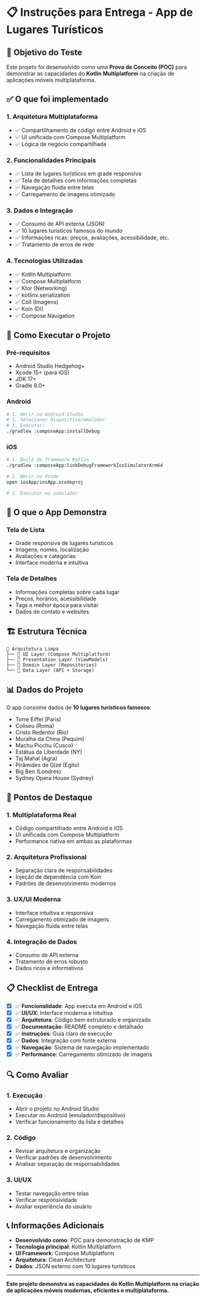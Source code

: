 # 📋 Instruções para Entrega - App de Lugares Turísticos

## 🎯 Objetivo do Teste

Este projeto foi desenvolvido como uma **Prova de Conceito (POC)** para demonstrar as capacidades do **Kotlin Multiplatform** na criação de aplicações móveis multiplataforma.

## ✅ O que foi implementado

### 1. **Arquitetura Multiplataforma**
- ✅ Compartilhamento de código entre Android e iOS
- ✅ UI unificada com Compose Multiplatform
- ✅ Lógica de negócio compartilhada

### 2. **Funcionalidades Principais**
- ✅ Lista de lugares turísticos em grade responsiva
- ✅ Tela de detalhes com informações completas
- ✅ Navegação fluida entre telas
- ✅ Carregamento de imagens otimizado

### 3. **Dados e Integração**
- ✅ Consumo de API externa (JSON)
- ✅ 10 lugares turísticos famosos do mundo
- ✅ Informações ricas: preços, avaliações, acessibilidade, etc.
- ✅ Tratamento de erros de rede

### 4. **Tecnologias Utilizadas**
- ✅ Kotlin Multiplatform
- ✅ Compose Multiplatform
- ✅ Ktor (Networking)
- ✅ kotlinx.serialization
- ✅ Coil (Imagens)
- ✅ Koin (DI)
- ✅ Compose Navigation

## 🚀 Como Executar o Projeto

### **Pré-requisitos**
- Android Studio Hedgehog+
- Xcode 15+ (para iOS)
- JDK 17+
- Gradle 8.0+

### **Android**
```bash
# 1. Abrir no Android Studio
# 2. Selecionar dispositivo/emulador
# 3. Executar:
./gradlew :composeApp:installDebug
```

### **iOS**
```bash
# 1. Build do framework Kotlin
./gradlew :composeApp:linkDebugFrameworkIosSimulatorArm64

# 2. Abrir no Xcode
open iosApp/iosApp.xcodeproj

# 3. Executar no simulador
```

## 📱 O que o App Demonstra

### **Tela de Lista**
- Grade responsiva de lugares turísticos
- Imagens, nomes, localização
- Avaliações e categorias
- Interface moderna e intuitiva

### **Tela de Detalhes**
- Informações completas sobre cada lugar
- Preços, horários, acessibilidade
- Tags e melhor época para visitar
- Dados de contato e websites

## 🏗️ Estrutura Técnica

```
📁 Arquitetura Limpa
├── 🎨 UI Layer (Compose Multiplatform)
├── 🧠 Presentation Layer (ViewModels)
├── 🏢 Domain Layer (Repositories)
└── 💾 Data Layer (API + Storage)
```

## 📊 Dados do Projeto

O app consome dados de **10 lugares turísticos famosos**:
- Torre Eiffel (Paris)
- Coliseu (Roma)
- Cristo Redentor (Rio)
- Muralha da China (Pequim)
- Machu Picchu (Cusco)
- Estátua da Liberdade (NY)
- Taj Mahal (Agra)
- Pirâmides de Gizé (Egito)
- Big Ben (Londres)
- Sydney Opera House (Sydney)

## 🎯 Pontos de Destaque

### **1. Multiplataforma Real**
- Código compartilhado entre Android e iOS
- UI unificada com Compose Multiplatform
- Performance nativa em ambas as plataformas

### **2. Arquitetura Profissional**
- Separação clara de responsabilidades
- Injeção de dependência com Koin
- Padrões de desenvolvimento modernos

### **3. UX/UI Moderna**
- Interface intuitiva e responsiva
- Carregamento otimizado de imagens
- Navegação fluida entre telas

### **4. Integração de Dados**
- Consumo de API externa
- Tratamento de erros robusto
- Dados ricos e informativos

## 📋 Checklist de Entrega

- [x] ✅ **Funcionalidade**: App executa em Android e iOS
- [x] ✅ **UI/UX**: Interface moderna e intuitiva
- [x] ✅ **Arquitetura**: Código bem estruturado e organizado
- [x] ✅ **Documentação**: README completo e detalhado
- [x] ✅ **Instruções**: Guia claro de execução
- [x] ✅ **Dados**: Integração com fonte externa
- [x] ✅ **Navegação**: Sistema de navegação implementado
- [x] ✅ **Performance**: Carregamento otimizado de imagens

## 🔍 Como Avaliar

### **1. Execução**
- Abrir o projeto no Android Studio
- Executar no Android (emulador/dispositivo)
- Verificar funcionamento da lista e detalhes

### **2. Código**
- Revisar arquitetura e organização
- Verificar padrões de desenvolvimento
- Analisar separação de responsabilidades

### **3. UI/UX**
- Testar navegação entre telas
- Verificar responsividade
- Avaliar experiência do usuário

## 📞 Informações Adicionais

- **Desenvolvido como**: POC para demonstração de KMP
- **Tecnologia principal**: Kotlin Multiplatform
- **UI Framework**: Compose Multiplatform
- **Arquitetura**: Clean Architecture
- **Dados**: JSON externo com 10 lugares turísticos

---

**Este projeto demonstra as capacidades do Kotlin Multiplatform na criação de aplicações móveis modernas, eficientes e multiplataforma.**
